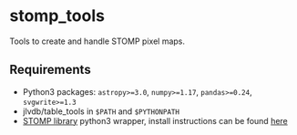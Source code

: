 # stomp_tools
Tools to create and handle STOMP pixel maps.

## Requirements
- Python3 packages: `astropy>=3.0`, `numpy>=1.17`, `pandas>=0.24`, `svgwrite>=1.3`
- jlvdb/table_tools in `$PATH` and `$PYTHONPATH`
- [STOMP library](https://github.com/jlvdb/astro-stomp3) python3 wrapper,
  install instructions can be found
  [here](https://github.com/morriscb/the-wizz/wiki/Stomp-Installation)
